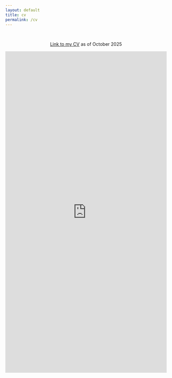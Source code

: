 ```yaml
---
layout: default
title: cv
permalink: /cv
---
```

<br>
<div class="page-content">
      <div class="wrapper">
        <div style ="text-align:center">
        <p>
        <a href="https://rbzsparks.github.io/Robert_Sparks_CV_2025.pdf">Link to my CV</a> as of October 2025
        </p>
            <iframe src="https://docs.google.com/viewer?url=http://rbzsparks.github.io/Robert_Sparks_CV_2025.pdf&embedded=true" style="width:100%; height:1000px;" frameborder="0"></iframe>
        </div>
      </div>
</div>

